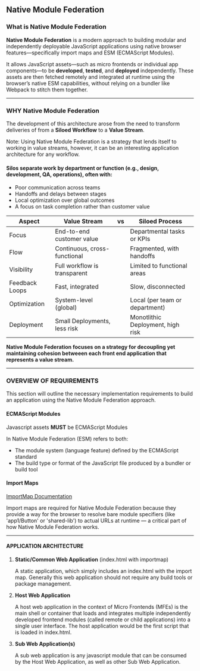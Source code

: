 ## Native Module Federation

### What is Native Module Federation

<b>Native Module Federation</b> is a modern approach to building modular and independently deployable JavaScript applications using native browser features—specifically import maps and ESM (ECMAScript Modules).

It allows JavaScript assets—such as micro frontends or individual app components—to be <b>developed</b>, <b>tested</b>, and <b>deployed</b> independently. These assets are then fetched remotely and integrated at runtime using the browser’s native ESM capabilities, without relying on a bundler like Webpack to stitch them together.

---

### WHY Native Module Federation

The development of this architecture arose from the need to transform deliveries of from a <b>Siloed Workflow</b> to a <b>Value Stream</b>.

Note: Using Native Module Federation is a strategy that lends itself to working in value streams, however, it can be an interesting application architecture for any workflow.

#### Silos separate work by department or function (e.g., design, development, QA, operations), often with:
  -  Poor communication across teams
  -  Handoffs and delays between stages
  -  Local optimization over global outcomes
  -  A focus on task completion rather than customer value



| Aspect         | **Value Stream**             | vs | **Siloed Process**                |
| -------------- | ---------------------------- | -- |---------------------------------- |
| Focus          | End-to-end customer value    |    | Departmental tasks or KPIs        |
| Flow           | Continuous, cross-functional |    | Fragmented, with handoffs         |
| Visibility     | Full workflow is transparent |    | Limited to functional areas       |
| Feedback Loops | Fast, integrated             |    | Slow, disconnected                |
| Optimization   | System-level (global)        |    | Local (per team or department)    |
| Deployment     | Small Deployments, less risk |    | Monotlithic Deployment, high risk |         


<b>Native Module Federation focuses on a strategy for decoupling yet maintaining cohesion betweeen each front end application that represents a value stream.</b>

---

### OVERVIEW OF REQUIREMENTS

This section will outline the necessary implementation requirements to build an application using the Native Module Federation approach.


#### ECMAScript Modules

  Javascript assets <b>MUST</b> be ECMAScript Modules

  In Native Module Federation (ESM) refers to both:
  
  - The module system (language feature) defined by the ECMAScript standard
  - The build type or format of the JavaScript file produced by a bundler or build tool
    

#### Import Maps

  [ImportMap Documentation](https://developer.mozilla.org/en-US/docs/Web/HTML/Reference/Elements/script/type/importmap)

  Import maps are required for Native Module Federation because they provide a way for the browser to resolve bare module specifiers (like 'app1/Button' or 'shared-lib') to actual URLs at runtime — a critical part of how Native Module Federation works.

---

#### APPLICATION ARCHITECTURE


1. <b>Static/Common Web Application</b> (index.html with importmap)</b>

    A static application, which simply includes an index.html with the import map. Generally this web application should not require any build tools or package management. 

    
2. <b>Host Web Application</b>

    A host web application in the context of Micro Frontends (MFEs) is the main shell or container that loads and integrates multiple independently developed     frontend modules (called remote or child applications) into a single user interface. The host application would be the first script that is loaded in index.html.
   

4. <b>Sub Web Application(s)</b>

    A sub web application is any javascript module that can be consumed by the Host Web Application, as well as other Sub Web Application.
   


<!--
### Introduction
Outline and instructions on how to implement native module federation
-->
<!--

**Here are some ideas to get you started:**

🙋‍♀️ A short introduction - what is your organization all about?
🌈 Contribution guidelines - how can the community get involved?
👩‍💻 Useful resources - where can the community find your docs? Is there anything else the community should know?
🍿 Fun facts - what does your team eat for breakfast?
🧙 Remember, you can do mighty things with the power of [Markdown](https://docs.github.com/github/writing-on-github/getting-started-with-writing-and-formatting-on-github/basic-writing-and-formatting-syntax)
-->
